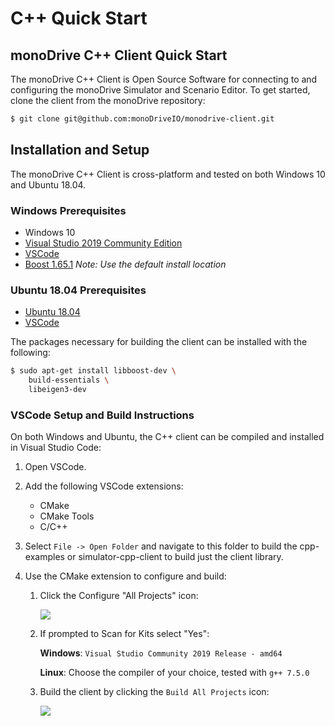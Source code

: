 # C++ Quick Start

## monoDrive C++ Client Quick Start

The monoDrive C++ Client is Open Source Software for connecting to and 
configuring the monoDrive Simulator and Scenario Editor. To get started, 
clone the client from the monoDrive repository:

```bash
$ git clone git@github.com:monoDriveIO/monodrive-client.git
```

## Installation and Setup

The monoDrive C++ Client is cross-platform and tested on both Windows 10 and 
Ubuntu 18.04.

### Windows Prerequisites

- Windows 10
- [Visual Studio 2019 Community Edition](https://visualstudio.microsoft.com/vs/community/)
- [VSCode](https://code.visualstudio.com/)
- [Boost 1.65.1](https://sourceforge.net/projects/boost/files/boost-binaries/1.65.1/boost_1_65_1-msvc-14.1-64.exe/download)
    *Note: Use the default install location*
 
### Ubuntu 18.04 Prerequisites
- [Ubuntu 18.04](https://releases.ubuntu.com/18.04.4/)
- [VSCode](https://code.visualstudio.com/)

The packages necessary for building the client can be installed with the 
following:

```bash
$ sudo apt-get install libboost-dev \
    build-essentials \
    libeigen3-dev
```

### VSCode Setup and Build Instructions

On both Windows and Ubuntu, the C++ client can be compiled and installed in 
Visual Studio Code:

1. Open VSCode.

1. Add the following VSCode extensions:
    - CMake
    - CMake Tools
    - C/C++

1. Select `File -> Open Folder` and navigate to this folder to build the cpp-examples or simulator-cpp-client to build just the client library.

1. Use the CMake extension to configure and build:

    1. Click the Configure "All Projects" icon: 

        <p class="img_container">
        <img class="sm_img" src="../imgs/configure.png">
        </p>

    1. If prompted to Scan for Kits select "Yes":

        **Windows**: `Visual Studio Community 2019 Release - amd64`
    
        **Linux**: Choose the compiler of your choice, tested with `g++ 7.5.0`
    
    1. Build the client by clicking the `Build All Projects` icon:
    
        <p class="img_container">
        <img class="sm_img" src="../imgs/build.png">
        </p>

